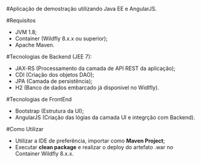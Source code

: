 
#Aplicação de demostração utilizando Java EE e AngularJS.

#Requisitos
- JVM 1.8;
- Container (Wildfly 8.x.x ou superior);
- Apache Maven.

#Tecnologias de Backend	(JEE 7):
- JAX-RS (Processamento da camada de API REST da aplicação);
- CDI (Criação dos objetos DAO);
- JPA (Camada de persistência);
- H2 (Banco de dados embarcado já disponível no Widlfly).
				
#Tecnologias de FrontEnd
- Bootstrap (Estrutura da UI);
- AngularJS (Criação das lógias da camada UI e integrção com Backend).
			
#Como Utilizar
- Utilizar a IDE de preferência, importar como <b>Maven Project</b>;
- Executar <b>clean package</b> e realizar o deploy do artefato .war no Container Wildfly 8.x.x.

